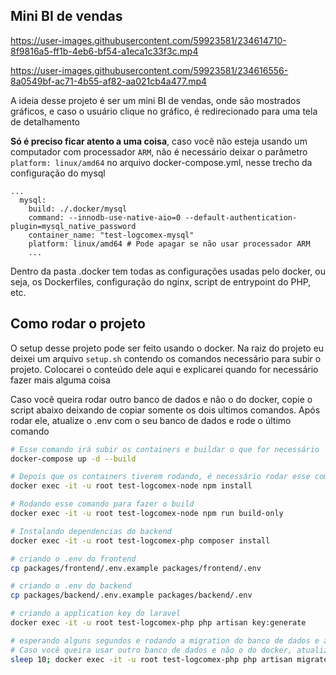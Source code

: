 ## Mini BI de vendas


https://user-images.githubusercontent.com/59923581/234614710-8f9816a5-ff1b-4eb6-bf54-a1eca1c33f3c.mp4



https://user-images.githubusercontent.com/59923581/234616556-8a0549bf-ac71-4b55-af82-aa021cb4a477.mp4



A ideia desse projeto é ser um mini BI de vendas, onde são mostrados gráficos, e caso o usuário clique no gráfico, é redirecionado para uma tela de detalhamento

**Só é preciso ficar atento a uma coisa**, caso você não esteja usando um computador com processador `ARM`, não é necessário deixar o parâmetro `platform: linux/amd64` no arquivo docker-compose.yml, nesse trecho da configuração do mysql
```docker
...
  mysql:
    build: ./.docker/mysql
    command: --innodb-use-native-aio=0 --default-authentication-plugin=mysql_native_password
    container_name: "test-logcomex-mysql"
    platform: linux/amd64 # Pode apagar se não usar processador ARM
    ...
```

Dentro da pasta .docker tem todas as configurações usadas pelo docker, ou seja, os Dockerfiles, configuração do nginx, script de entrypoint do PHP, etc.


## Como rodar o projeto
O setup desse projeto pode ser feito usando o docker. Na raiz do projeto eu deixei um arquivo `setup.sh` contendo os comandos necessário para subir o projeto. Colocarei o conteúdo dele aqui e explicarei quando for necessário fazer mais alguma coisa

Caso você queira rodar outro banco de dados e não o do docker, copie o script abaixo deixando de copiar somente os dois ultimos comandos. Após rodar ele, atualize o .env com o seu banco de dados e rode o último comando

```sh
# Esse comando irá subir os containers e buildar o que for necessário
docker-compose up -d --build

# Depois que os containers tiverem rodando, é necessário rodar esse comando para instalar dependencias do front
docker exec -it -u root test-logcomex-node npm install

# Rodando esse comando para fazer o build
docker exec -it -u root test-logcomex-node npm run build-only

# Instalando dependencias do backend
docker exec -it -u root test-logcomex-php composer install

# criando o .env do frontend
cp packages/frontend/.env.example packages/frontend/.env

# criando o .env do backend
cp packages/backend/.env.example packages/backend/.env

# criando a application key do laravel
docker exec -it -u root test-logcomex-php php artisan key:generate

# esperando alguns segundos e rodando a migration do banco de dados e as seeders
# Caso você queira usar outro banco de dados e não o do docker, atualize o arquivo .env em packages/backend antes de rodar esse comando
sleep 10; docker exec -it -u root test-logcomex-php php artisan migrate --seed
```


